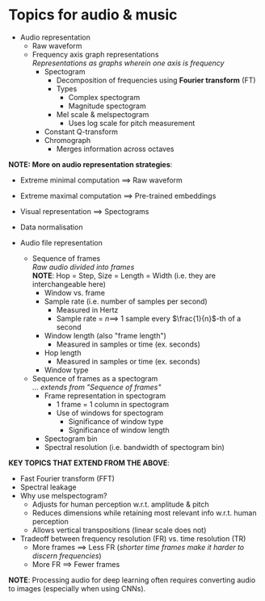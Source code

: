# Topics for audio & music

- Audio representation
    - Raw waveform
    - Frequency axis graph representations <br> _Representations as graphs wherein one axis is frequency_
        - Spectogram
            - Decomposition of frequencies using **Fourier transform** (FT)
            - Types
                - Complex spectogram
                - Magnitude spectogram
            - Mel scale & melspectogram
                - Uses log scale for pitch measurement
        - Constant Q-transform
        - Chromograph
            - Merges information across octaves

**NOTE: More on audio representation strategies**:

- Extreme minimal computation $\implies$ Raw waveform
- Extreme maximal computation $\implies$ Pre-trained embeddings
- Visual representation $\implies$ Spectograms
- Data normalisation

- Audio file representation
    - Sequence of frames <br> _Raw audio divided into frames_ <br> **NOTE**: Hop = Step, Size = Length = Width (i.e. they are interchangeable here)
        - Window vs. frame
        - Sample rate (i.e. number of samples per second)
            - Measured in Hertz
            - Sample rate = $n \implies$ 1 sample every $\frac{1}{n}$-th of a second
        - Window length (also "frame length")
            - Measured in samples or time (ex. seconds)
        - Hop length
            - Measured in samples or time (ex. seconds)
        - Window type
    - Sequence of frames as a spectogram <br> _... extends from "Sequence of frames"_
        - Frame representation in spectogram
            - 1 frame = 1 column in spectogram
            - Use of windows for spectogram
                - Significance of window type
                - Significance of window  length
        - Spectogram bin
        - Spectral resolution (i.e. bandwidth of spectogram bin)

**KEY TOPICS THAT EXTEND FROM THE ABOVE**:

- Fast Fourier transform (FFT)
- Spectral leakage
- Why use melspectogram?
    - Adjusts for human perception w.r.t. amplitude & pitch
    - Reduces dimensions while retaining most relevant info w.r.t. human perception
    - Allows vertical transpositions (linear scale does not)
- Tradeoff between frequency resolution (FR) vs. time resolution (TR)
    - More frames $\implies$ Less FR (_shorter time frames make it harder to discern frequencies_)
    - More FR $\implies$ Fewer frames

**NOTE**: Processing audio for deep learning often requires converting audio to images (especially when using CNNs).
